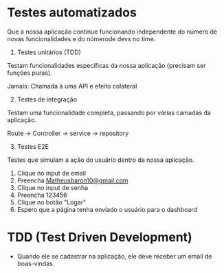 # Testes automatizados

Que a nossa aplicação continue funcionando independente do número de novas funcionalidades e do númerode  devs no time.

1. Testes unitários (TDD)

Testam funcionalidades específicas da nossa aplicação (precisam ser funções puras).

Jamais: Chamada à uma API e efeito colateral

2. Testes de integração

Testam uma funcionalidade completa,  passando por várias camadas da aplicação.

Route -> Controller -> service -> repository

3. Testes E2E

Testes que simulam a ação do usuário dentro da nossa aplicação.

1. Clique no input de email
2. Preencha Matheusbaron10@gmail.com
3. Clique no input de senha
4. Preencha 123456
5. Clique no botão "Logar"
6. Espero que a página tenha enviado o usuário para o dashboard

# TDD (Test Driven Development)

- Quando ele se cadastrar na aplicação, ele deve receber um email de boas-vindas.